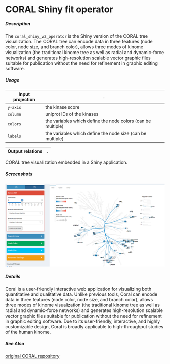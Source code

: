 # CORAL Shiny fit operator

##### Description

The `coral_shiny_v2_operator` is the Shiny version of the CORAL tree visualization. 
The CORAL tree can encode data in three features (node color, node size, and branch color), 
allows three modes of kinome visualization (the traditional kinome tree as well as 
radial and dynamic-force networks) and generates high-resolution scalable vector 
graphic files suitable for publication without the need for refinement in graphic 
editing software. 

##### Usage

Input projection|.
---|---
`y-axis`        | the kinase score 
`column`        | uniprot IDs of the kinases
`colors`        | the variables which define the node colors (can be multiple)
`labels`        | the variables which define the node size (can be multiple)

Output relations|.
---|---
CORAL tree visualization embedded in a Shiny application.

##### Screenshots
![Example screenshot](/static/screenshot.PNG?raw=true "Example of application")

##### Details

Coral is a user-friendly interactive web application for visualizing both 
quantitative and qualitative data. Unlike previous tools, Coral can encode data 
in three features (node color, node size, and branch color), allows three modes 
of kinome visualization (the traditional kinome tree as well as radial and 
dynamic-force networks) and generates high-resolution scalable vector graphic files 
suitable for publication without the need for refinement in graphic editing software. Due to its user-friendly, interactive, and highly customizable design, Coral is broadly applicable to high-throughput studies of the human kinome.

##### See Also

[original CORAL repository](https://github.com/dphansti/CORAL)
